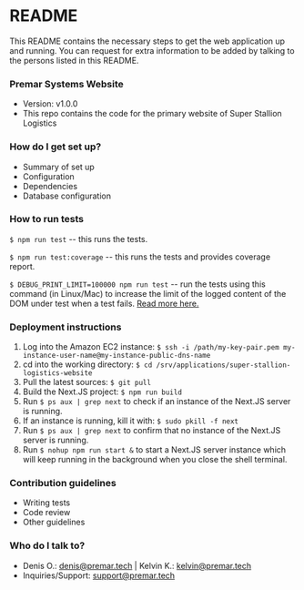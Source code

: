 # README #

This README contains the necessary steps to get the web application up and running. You can request for extra information to be added by talking to the persons listed in this README.

### Premar Systems Website ###
* Version: v1.0.0
* This repo contains the code for the primary website of Super Stallion Logistics

### How do I get set up? ###

* Summary of set up
* Configuration
* Dependencies
* Database configuration
### How to run tests ###

`$ npm run test` -- this runs the tests.

`$ npm run test:coverage` -- this runs the tests and provides coverage report.

`$ DEBUG_PRINT_LIMIT=100000 npm run test` -- run the tests using this command (in Linux/Mac) to increase the limit of the logged content of the DOM under test when a test fails. [Read more here.](https://testing-library.com/docs/dom-testing-library/api-helpers#debugging)

### Deployment instructions ###

1. Log into the Amazon EC2 instance: 
`$ ssh -i /path/my-key-pair.pem my-instance-user-name@my-instance-public-dns-name`
1. cd into the working directory:
`$ cd /srv/applications/super-stallion-logistics-website`
1. Pull the latest sources:
`$ git pull`
1. Build the Next.JS project:
`$ npm run build`
1. Run `$ ps aux | grep next` to check if an instance of the Next.JS server is running.
1. If an instance is running, kill it with: `$ sudo pkill -f next`
1. Run `$ ps aux | grep next` to confirm that no instance of the Next.JS server is running.
1. Run `$ nohup npm run start &` to start a Next.JS server instance which will keep running in the background when you close the shell terminal.

### Contribution guidelines ###

* Writing tests
* Code review
* Other guidelines

### Who do I talk to? ###

* Denis O.: <denis@premar.tech> | Kelvin K.: <kelvin@premar.tech>
* Inquiries/Support: <support@premar.tech>